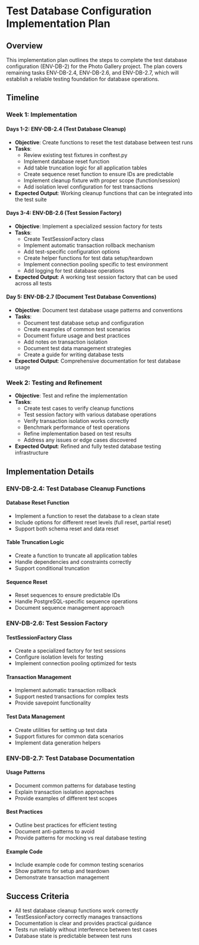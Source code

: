 # Test Database Configuration Implementation Plan

## Overview
This implementation plan outlines the steps to complete the test database configuration (ENV-DB-2) for the Photo Gallery project. The plan covers remaining tasks ENV-DB-2.4, ENV-DB-2.6, and ENV-DB-2.7, which will establish a reliable testing foundation for database operations.

## Timeline

### Week 1: Implementation

#### Days 1-2: ENV-DB-2.4 (Test Database Cleanup)
- **Objective**: Create functions to reset the test database between test runs
- **Tasks**:
  - Review existing test fixtures in conftest.py
  - Implement database reset function
  - Add table truncation logic for all application tables
  - Create sequence reset function to ensure IDs are predictable
  - Implement cleanup fixture with proper scope (function/session)
  - Add isolation level configuration for test transactions
- **Expected Output**: Working cleanup functions that can be integrated into the test suite

#### Days 3-4: ENV-DB-2.6 (Test Session Factory)
- **Objective**: Implement a specialized session factory for tests
- **Tasks**:
  - Create TestSessionFactory class
  - Implement automatic transaction rollback mechanism
  - Add test-specific configuration options
  - Create helper functions for test data setup/teardown
  - Implement connection pooling specific to test environment
  - Add logging for test database operations
- **Expected Output**: A working test session factory that can be used across all tests

#### Day 5: ENV-DB-2.7 (Document Test Database Conventions)
- **Objective**: Document test database usage patterns and conventions
- **Tasks**:
  - Document test database setup and configuration
  - Create examples of common test scenarios
  - Document fixture usage and best practices
  - Add notes on transaction isolation
  - Document test data management strategies
  - Create a guide for writing database tests
- **Expected Output**: Comprehensive documentation for test database usage

### Week 2: Testing and Refinement
- **Objective**: Test and refine the implementation
- **Tasks**:
  - Create test cases to verify cleanup functions
  - Test session factory with various database operations
  - Verify transaction isolation works correctly
  - Benchmark performance of test operations
  - Refine implementation based on test results
  - Address any issues or edge cases discovered
- **Expected Output**: Refined and fully tested database testing infrastructure

## Implementation Details

### ENV-DB-2.4: Test Database Cleanup Functions

#### Database Reset Function
- Implement a function to reset the database to a clean state
- Include options for different reset levels (full reset, partial reset)
- Support both schema reset and data reset

#### Table Truncation Logic
- Create a function to truncate all application tables
- Handle dependencies and constraints correctly
- Support conditional truncation

#### Sequence Reset
- Reset sequences to ensure predictable IDs
- Handle PostgreSQL-specific sequence operations
- Document sequence management approach

### ENV-DB-2.6: Test Session Factory

#### TestSessionFactory Class
- Create a specialized factory for test sessions
- Configure isolation levels for testing
- Implement connection pooling optimized for tests

#### Transaction Management
- Implement automatic transaction rollback
- Support nested transactions for complex tests
- Provide savepoint functionality

#### Test Data Management
- Create utilities for setting up test data
- Support fixtures for common data scenarios
- Implement data generation helpers

### ENV-DB-2.7: Test Database Documentation

#### Usage Patterns
- Document common patterns for database testing
- Explain transaction isolation approaches
- Provide examples of different test scopes

#### Best Practices
- Outline best practices for efficient testing
- Document anti-patterns to avoid
- Provide patterns for mocking vs real database testing

#### Example Code
- Include example code for common testing scenarios
- Show patterns for setup and teardown
- Demonstrate transaction management

## Success Criteria
- All test database cleanup functions work correctly
- TestSessionFactory correctly manages transactions
- Documentation is clear and provides practical guidance
- Tests run reliably without interference between test cases
- Database state is predictable between test runs